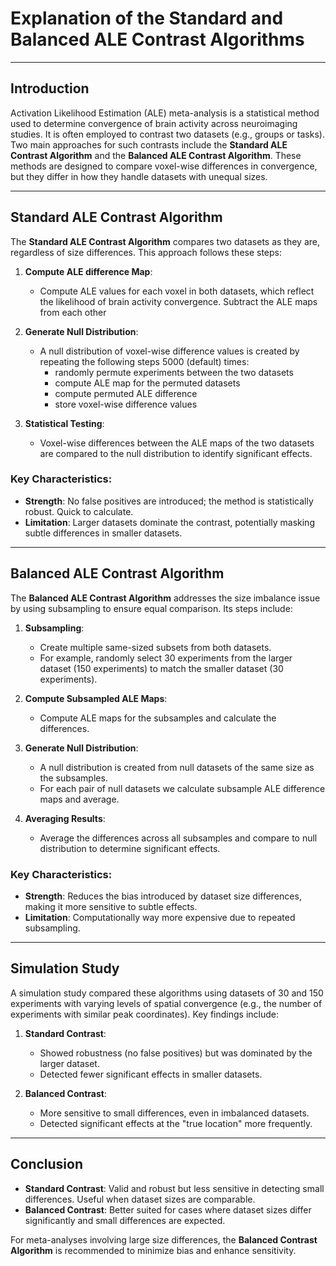 # Explanation of the Standard and Balanced ALE Contrast Algorithms

---

## **Introduction**
Activation Likelihood Estimation (ALE) meta-analysis is a statistical method used to determine convergence of brain activity across neuroimaging studies. It is often employed to contrast two datasets (e.g., groups or tasks). Two main approaches for such contrasts include the **Standard ALE Contrast Algorithm** and the **Balanced ALE Contrast Algorithm**. These methods are designed to compare voxel-wise differences in convergence, but they differ in how they handle datasets with unequal sizes.

---

## **Standard ALE Contrast Algorithm**

The **Standard ALE Contrast Algorithm** compares two datasets as they are, regardless of size differences. This approach follows these steps:

1. **Compute ALE difference Map**:
   - Compute ALE values for each voxel in both datasets, which reflect the likelihood of brain activity convergence. Subtract the ALE maps from each other

2. **Generate Null Distribution**:
   - A null distribution of voxel-wise difference values is created by repeating the following steps 5000 (default) times:
     - randomly permute experiments between the two datasets
     - compute ALE map for the permuted datasets
     - compute permuted ALE difference
     - store voxel-wise difference values

3. **Statistical Testing**:
   - Voxel-wise differences between the ALE maps of the two datasets are compared to the null distribution to identify significant effects.

### **Key Characteristics**:
- **Strength**: No false positives are introduced; the method is statistically robust. Quick to calculate.
- **Limitation**: Larger datasets dominate the contrast, potentially masking subtle differences in smaller datasets.

---

## **Balanced ALE Contrast Algorithm**

The **Balanced ALE Contrast Algorithm** addresses the size imbalance issue by using subsampling to ensure equal comparison. Its steps include:

1. **Subsampling**:
   - Create multiple same-sized subsets from both datasets.
   - For example, randomly select 30 experiments from the larger dataset (150 experiments) to match the smaller dataset (30 experiments).

2. **Compute Subsampled ALE Maps**:
   - Compute ALE maps for the subsamples and calculate the differences.

3. **Generate Null Distribution**:
   - A null distribution is created from null datasets of the same size as the subsamples.
   - For each pair of null datasets we calculate subsample ALE difference maps and average.

4. **Averaging Results**:
   - Average the differences across all subsamples and compare to null distribution to determine significant effects.

### **Key Characteristics**:
- **Strength**: Reduces the bias introduced by dataset size differences, making it more sensitive to subtle effects.
- **Limitation**: Computationally way more expensive due to repeated subsampling.

--- 

## **Simulation Study**
A simulation study compared these algorithms using datasets of 30 and 150 experiments with varying levels of spatial convergence (e.g., the number of experiments with similar peak coordinates). Key findings include:

1. **Standard Contrast**:
   - Showed robustness (no false positives) but was dominated by the larger dataset.
   - Detected fewer significant effects in smaller datasets.

2. **Balanced Contrast**:
   - More sensitive to small differences, even in imbalanced datasets.
   - Detected significant effects at the "true location" more frequently.

---

## **Conclusion**
- **Standard Contrast**: Valid and robust but less sensitive in detecting small differences. Useful when dataset sizes are comparable.
- **Balanced Contrast**: Better suited for cases where dataset sizes differ significantly and small differences are expected.

For meta-analyses involving large size differences, the **Balanced Contrast Algorithm** is recommended to minimize bias and enhance sensitivity.